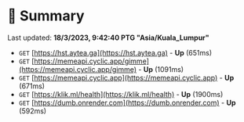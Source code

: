 # 📖 Summary
Last updated: **18/3/2023, 9:42:40 PTG "Asia/Kuala_Lumpur"**

- `GET` [https://hst.aytea.ga](https://hst.aytea.ga) - **Up** (651ms)
- `GET` [https://memeapi.cyclic.app/gimme](https://memeapi.cyclic.app/gimme) - **Up** (1091ms)
- `GET` [https://memeapi.cyclic.app](https://memeapi.cyclic.app) - **Up** (671ms)
- `GET` [https://klik.ml/health](https://klik.ml/health) - **Up** (1900ms)
- `GET` [https://dumb.onrender.com](https://dumb.onrender.com) - **Up** (592ms)
